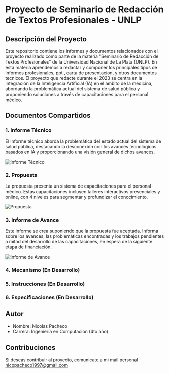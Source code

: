 # Proyecto de Seminario de Redacción de Textos Profesionales - UNLP

## Descripción del Proyecto
Este repositorio contiene los informes y documentos relacionados con el proyecto realizado como parte de la materia "Seminario de Redacción de Textos Profesionales" de la Universidad Nacional de La Plata (UNLP). 
En esta materia aprendemos a redactar y componer los principales tipos de informes profesionales, ppt , carta de presentacion, y otros documentos tecnicos.
El proyecto que redacte durante el 2023 se centra en la integración de la Inteligencia Artificial (IA) en el ámbito de la medicina, abordando la problemática actual del sistema de salud pública y proponiendo soluciones a través de capacitaciones para el personal médico.

## Documentos Compartidos

### 1. Informe Técnico

El informe técnico aborda la problemática del estado actual del sistema de salud pública, destacando la desconexión con los avances tecnológicos basados en IA y proporcionando una visión general de dichos avances.

![Informe Técnico](url_imagen_informe_tecnico)

### 2. Propuesta

La propuesta presenta un sistema de capacitaciones para el personal médico. Estas capacitaciones incluyen talleres interactivos presenciales y online, con 4 niveles para segmentar y profundizar el conocimiento.

![Propuesta](url_imagen_propuesta)

### 3. Informe de Avance

Este informe se crea suponiendo que la propuesta fue aceptada. Informa sobre los avances, las problemáticas encontradas y los trabajos pendientes a mitad del desarrollo de las capacitaciones, en espera de la siguiente etapa de financiación.

![Informe de Avance](url_imagen_avance)

### 4. Mecanismo (En Desarrollo)

### 5. Instrucciones (En Desarrollo)

### 6. Especificaciones (En Desarrollo)

## Autor

- Nombre: Nicolas Pacheco
- Carrera: Ingeniería en Computación (4to año)

## Contribuciones

Si deseas contribuir al proyecto, comunicate a mi mail personal nicopacheco1997@gmail.com
